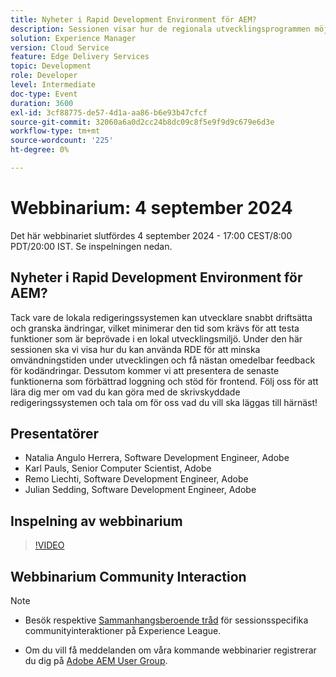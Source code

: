 ```yaml
---
title: Nyheter i Rapid Development Environment för AEM?
description: Sessionen visar hur de regionala utvecklingsprogrammen möjliggör snabb driftsättning och granskning av ändringar, vilket minskar utvecklingstiden och ger omedelbar feedback. Det kommer också att innehålla nya funktioner som förbättrad loggning och stöd för frontend.
solution: Experience Manager
version: Cloud Service
feature: Edge Delivery Services
topic: Development
role: Developer
level: Intermediate
doc-type: Event
duration: 3600
exl-id: 3cf88775-de57-4d1a-aa86-b6e93b47cfcf
source-git-commit: 32060a6a0d2cc24b8dc09c8f5e9f9d9c679e6d3e
workflow-type: tm+mt
source-wordcount: '225'
ht-degree: 0%

---
```


# Webbinarium: 4 september 2024

Det här webbinariet slutfördes 4 september 2024 - 17:00 CEST/8:00 PDT/20:00 IST.
Se inspelningen nedan.

## Nyheter i Rapid Development Environment för AEM?

Tack vare de lokala redigeringssystemen kan utvecklare snabbt driftsätta och granska ändringar, vilket minimerar den tid som krävs för att testa funktioner som är beprövade i en lokal utvecklingsmiljö. Under den här sessionen ska vi visa hur du kan använda RDE för att minska omvändningstiden under utvecklingen och få nästan omedelbar feedback för kodändringar. Dessutom kommer vi att presentera de senaste funktionerna som förbättrad loggning och stöd för frontend. Följ oss för att lära dig mer om vad du kan göra med de skrivskyddade redigeringssystemen och tala om för oss vad du vill ska läggas till härnäst!

## Presentatörer

* Natalia Angulo Herrera, Software Development Engineer, Adobe
* Karl Pauls, Senior Computer Scientist, Adobe
* Remo Liechti, Software Development Engineer, Adobe
* Julian Sedding, Software Development Engineer, Adobe

## Inspelning av webbinarium

>[!VIDEO](https://video.tv.adobe.com/v/3433337/)

## Webbinarium Community Interaction

>[!NOTE]
>
>* Besök respektive [Sammanhangsberoende tråd](https://adobe.ly/3M8MFTE) för sessionsspecifika communityinteraktioner på Experience League.
>
>* Om du vill få meddelanden om våra kommande webbinarier registrerar du dig på [Adobe AEM User Group](https://aem-augs.adobe.com/).
